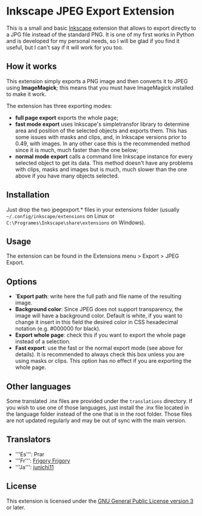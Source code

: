 Inkscape JPEG Export Extension
===============================

This is a small and basic [Inkscape](http://inkscape.org) extension that allows to export directly to a JPG file instead of the standard PNG. It is one of my first works in Python and is developed for my personal needs, so I will be glad if you find it useful, but I can't say if it will work for you too.

How it works
-------------

This extension simply exports a PNG image and then converts it to JPEG using **ImageMagick**; this means that you must have ImageMagick installed to make it work.

The extension has three exporting modes:
* **full page export** exports the whole page;
* **fast mode export** uses Inkscape's simpletransfor library to determine area and position of the selected objects and exports them. This has some issues with masks and clips, and, in Inkscape versions prior to 0.49, with images. In any other case this is the recommended method since it is much, much faster than the one below;
* **normal mode export** calls a command line Inkscape instance for every selected object to get its data. This method doesn't have any problems with clips, masks and images but is much, much slower than the one above if you have many objects selected.

Installation
------------

Just drop the two jpegexport.* files in your extensions folder (usually `~/.config/inkscape/extensions` on Linux or `C:\Programes\Inkscape\share\extensions` on Windows).

Usage
-----

The extension can be found in the Extensions menu > Export > JPEG Export.

Options
-------

* '**Export path**: write here the full path and file name of the resulting image.
* **Background color**: Since JPEG does not support transparency, the image will have a background color. Default is white, if you want to change it insert in this field the desired color in CSS hexadecimal notation (e.g. #000000 for black).
* **Export whole page**: check this if you want to export the whole page instead of a selection.
* **Fast export**: use the fast or the normal export mode (see above for details). It is recommended to always check this box unless you are using masks or clips. This option has no effect if you are exporting the whole page.

Other languages
----------------

Some translated .inx files are provided under the `translations` directory. If you wish to use one of those languages, just install the .inx file located in the language folder instead of the one that is in the root folder. Those files are not updated regularly and may be out of sync with the main version.

Translators
-----------

* '''Es''': Prar
* '''Fr''': [Frigory Frigory](https://inkscape.org/fr/~)
* '''Ja''': [junichi11](https://github.com/junichi11)

License
-------

This extension is licensed under the [GNU General Public License version 3](https://www.gnu.org/licenses/gpl-3.0.en.html) or later.
